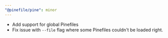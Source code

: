 ```yaml
---
"@pinefile/pine": minor
---
```


* Add support for global Pinefiles
* Fix issue with `--file` flag where some Pinefiles couldn't be loaded right.

